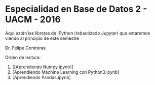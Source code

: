 # Especialidad en Base de Datos 2 - UACM - 2016

Aquí están las libretas de iPython (rebautizado Jupyter) que estaremos viendo al principio de este semestre

Dr. Felipe Contreras

Orden de lectura:

1. [[Aprendiendo Numpy.ipynb]]
2. [Aprendiendo Machine Learning con Python3.ipynb]
3. [Aprendiendo Pandas.ipynb]
